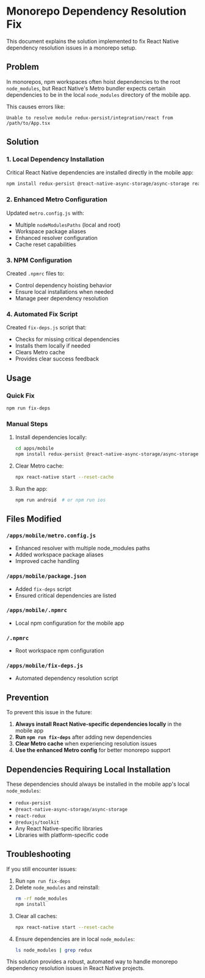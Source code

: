# Monorepo Dependency Resolution Fix

This document explains the solution implemented to fix React Native dependency resolution issues in a monorepo setup.

## Problem

In monorepos, npm workspaces often hoist dependencies to the root `node_modules`, but React Native's Metro bundler expects certain dependencies to be in the local `node_modules` directory of the mobile app.

This causes errors like:
```
Unable to resolve module redux-persist/integration/react from /path/to/App.tsx
```

## Solution

### 1. Local Dependency Installation

Critical React Native dependencies are installed directly in the mobile app:

```bash
npm install redux-persist @react-native-async-storage/async-storage react-redux @reduxjs/toolkit
```

### 2. Enhanced Metro Configuration

Updated `metro.config.js` with:
- Multiple `nodeModulesPaths` (local and root)
- Workspace package aliases
- Enhanced resolver configuration
- Cache reset capabilities

### 3. NPM Configuration

Created `.npmrc` files to:
- Control dependency hoisting behavior
- Ensure local installations when needed
- Manage peer dependency resolution

### 4. Automated Fix Script

Created `fix-deps.js` script that:
- Checks for missing critical dependencies
- Installs them locally if needed
- Clears Metro cache
- Provides clear success feedback

## Usage

### Quick Fix
```bash
npm run fix-deps
```

### Manual Steps
1. Install dependencies locally:
   ```bash
   cd apps/mobile
   npm install redux-persist @react-native-async-storage/async-storage
   ```

2. Clear Metro cache:
   ```bash
   npx react-native start --reset-cache
   ```

3. Run the app:
   ```bash
   npm run android  # or npm run ios
   ```

## Files Modified

### `/apps/mobile/metro.config.js`
- Enhanced resolver with multiple node_modules paths
- Added workspace package aliases
- Improved cache handling

### `/apps/mobile/package.json`
- Added `fix-deps` script
- Ensured critical dependencies are listed

### `/apps/mobile/.npmrc`
- Local npm configuration for the mobile app

### `/.npmrc`
- Root workspace npm configuration

### `/apps/mobile/fix-deps.js`
- Automated dependency resolution script

## Prevention

To prevent this issue in the future:

1. **Always install React Native-specific dependencies locally** in the mobile app
2. **Run `npm run fix-deps`** after adding new dependencies
3. **Clear Metro cache** when experiencing resolution issues
4. **Use the enhanced Metro config** for better monorepo support

## Dependencies Requiring Local Installation

These dependencies should always be installed in the mobile app's local `node_modules`:

- `redux-persist`
- `@react-native-async-storage/async-storage`
- `react-redux`
- `@reduxjs/toolkit`
- Any React Native-specific libraries
- Libraries with platform-specific code

## Troubleshooting

If you still encounter issues:

1. Run `npm run fix-deps`
2. Delete `node_modules` and reinstall:
   ```bash
   rm -rf node_modules
   npm install
   ```
3. Clear all caches:
   ```bash
   npx react-native start --reset-cache
   ```
4. Ensure dependencies are in local `node_modules`:
   ```bash
   ls node_modules | grep redux
   ```

This solution provides a robust, automated way to handle monorepo dependency resolution issues in React Native projects.
